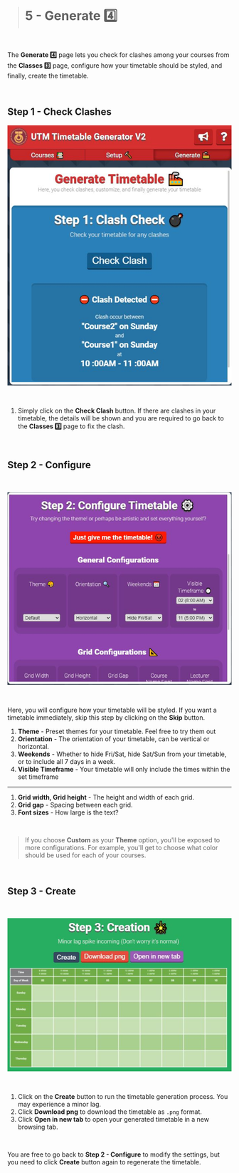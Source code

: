 > # 5 - Generate 4️⃣

<br/>

The __Generate 4️⃣__ page lets you check for clashes among your courses from the __Classes 3️⃣__ page, configure how your timetable should be styled, and finally, create the timetable.

<br/>

## Step 1 - Check Clashes

![Guide for Generate 1 - Check clash](./img/tutorial5_guide1.jpg)

<br/>

1. Simply click on the __Check Clash__ button. If there are clashes in your timetable, the details will be shown and you are required to go back to the __Classes 3️⃣__ page to fix the clash.

<br/>

## Step 2 - Configure

<br/>

![Guide for Generate 2 - Configure](./img/tutorial5_guide2.jpg)

<br/>

Here, you will configure how your timetable will be styled. If you want a timetable immediately, skip this step by clicking on the __Skip__ button.

1. __Theme__ - Preset themes for your timetable. Feel free to try them out
1. __Orientation__ - The orientation of your timetable, can be vertical or horizontal.
1. __Weekends__ - Whether to hide Fri/Sat, hide Sat/Sun from your timetable, or to include all 7 days in a week.
1. __Visible Timeframe__ - Your timetable will only include the times within the set timeframe

---

1. __Grid width, Grid height__ - The height and width of each grid.
1. __Grid gap__ - Spacing between each grid.
1. __Font sizes__ - How large is the text?

<br/>

> If you choose __Custom__ as your __Theme__ option, you'll be exposed to more configurations. For example, you'll get to choose what color should be used for each of your courses.

<br/>

## Step 3 - Create

<br/>

![Guide for Generate 3 - Create](./img/tutorial5_guide3.jpg)

<br/>

1. Click on the __Create__ button to run the timetable generation process. You may experience a minor lag.
1. Click __Download png__ to download the timetable as `.png` format.
1. Click __Open in new tab__ to open your generated timetable in a new browsing tab.

<br/>

You are free to go back to __Step 2 - Configure__ to modify the settings, but you need to click __Create__ button again to regenerate the timetable.